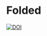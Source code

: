# Folded

[![DOI](https://zenodo.org/badge/535040436.svg)](https://zenodo.org/badge/latestdoi/535040436)
